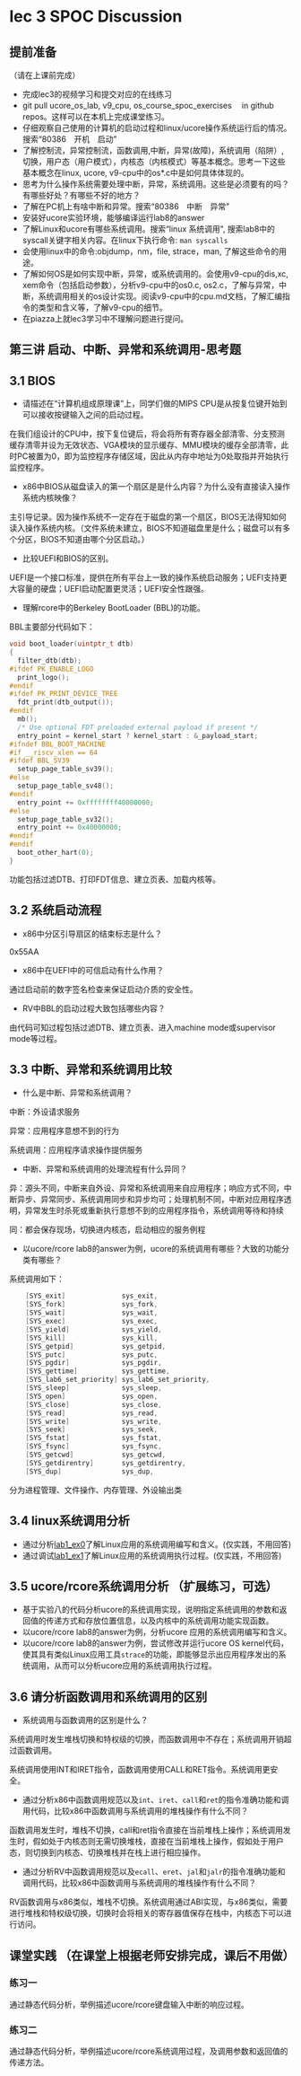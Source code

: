 # lec 3 SPOC Discussion

## **提前准备**
（请在上课前完成）


 - 完成lec3的视频学习和提交对应的在线练习
 - git pull ucore_os_lab, v9_cpu, os_course_spoc_exercises  　in github repos。这样可以在本机上完成课堂练习。
 - 仔细观察自己使用的计算机的启动过程和linux/ucore操作系统运行后的情况。搜索“80386　开机　启动”
 - 了解控制流，异常控制流，函数调用,中断，异常(故障)，系统调用（陷阱）,切换，用户态（用户模式），内核态（内核模式）等基本概念。思考一下这些基本概念在linux, ucore, v9-cpu中的os*.c中是如何具体体现的。
 - 思考为什么操作系统需要处理中断，异常，系统调用。这些是必须要有的吗？有哪些好处？有哪些不好的地方？
 - 了解在PC机上有啥中断和异常。搜索“80386　中断　异常”
 - 安装好ucore实验环境，能够编译运行lab8的answer
 - 了解Linux和ucore有哪些系统调用。搜索“linux 系统调用", 搜索lab8中的syscall关键字相关内容。在linux下执行命令: ```man syscalls```
 - 会使用linux中的命令:objdump，nm，file, strace，man, 了解这些命令的用途。
 - 了解如何OS是如何实现中断，异常，或系统调用的。会使用v9-cpu的dis,xc, xem命令（包括启动参数），分析v9-cpu中的os0.c, os2.c，了解与异常，中断，系统调用相关的os设计实现。阅读v9-cpu中的cpu.md文档，了解汇编指令的类型和含义等，了解v9-cpu的细节。
 - 在piazza上就lec3学习中不理解问题进行提问。

## 第三讲 启动、中断、异常和系统调用-思考题

## 3.1 BIOS
-  请描述在“计算机组成原理课”上，同学们做的MIPS CPU是从按复位键开始到可以接收按键输入之间的启动过程。


在我们组设计的CPU中，按下复位键后，将会将所有寄存器全部清零、分支预测缓存清零并设为无效状态、VGA模块的显示缓存、MMU模块的缓存全部清零，此时PC被置为0，即为监控程序存储区域，因此从内存中地址为0处取指并开始执行监控程序。


-  x86中BIOS从磁盘读入的第一个扇区是是什么内容？为什么没有直接读入操作系统内核映像？

主引导记录。因为操作系统不一定存在于磁盘的第一个扇区，BIOS无法得知如何读入操作系统内核。（文件系统未建立，BIOS不知道磁盘里是什么；磁盘可以有多个分区，BIOS不知道由哪个分区启动。）

-  比较UEFI和BIOS的区别。

UEFI是一个接口标准，提供在所有平台上一致的操作系统启动服务；UEFI支持更大容量的硬盘；UEFI启动配置更灵活；UEFI安全性跟强。

-  理解rcore中的Berkeley BootLoader (BBL)的功能。

BBL主要部分代码如下：

```c
void boot_loader(uintptr_t dtb)
{
  filter_dtb(dtb);
#ifdef PK_ENABLE_LOGO
  print_logo();
#endif
#ifdef PK_PRINT_DEVICE_TREE
  fdt_print(dtb_output());
#endif
  mb();
  /* Use optional FDT preloaded external payload if present */
  entry_point = kernel_start ? kernel_start : &_payload_start;
#ifndef BBL_BOOT_MACHINE
#if __riscv_xlen == 64
#ifdef BBL_SV39
  setup_page_table_sv39();
#else
  setup_page_table_sv48();
#endif
  entry_point += 0xffffffff40000000;
#else
  setup_page_table_sv32();
  entry_point += 0x40000000;
#endif
#endif
  boot_other_hart(0);
}
```

功能包括过滤DTB、打印FDT信息、建立页表、加载内核等。

## 3.2 系统启动流程

- x86中分区引导扇区的结束标志是什么？

0x55AA

- x86中在UEFI中的可信启动有什么作用？

通过启动前的数字签名检查来保证启动介质的安全性。

- RV中BBL的启动过程大致包括哪些内容？

由代码可知过程包括过滤DTB、建立页表、进入machine mode或supervisor mode等过程。

## 3.3 中断、异常和系统调用比较
- 什么是中断、异常和系统调用？

中断：外设请求服务

异常：应用程序意想不到的行为

系统调用：应用程序请求操作提供服务

- 中断、异常和系统调用的处理流程有什么异同？

异：源头不同，中断来自外设、异常和系统调用来自应用程序；响应方式不同，中断异步、异常同步、系统调用同步和异步均可；处理机制不同，中断对应用程序透明，异常发生时杀死或重新执行意想不到的应用程序指令，系统调用等待和持续

同：都会保存现场，切换进内核态，启动相应的服务例程

- 以ucore/rcore lab8的answer为例，ucore的系统调用有哪些？大致的功能分类有哪些？

系统调用如下：

```c
    [SYS_exit]              sys_exit,
    [SYS_fork]              sys_fork,
    [SYS_wait]              sys_wait,
    [SYS_exec]              sys_exec,
    [SYS_yield]             sys_yield,
    [SYS_kill]              sys_kill,
    [SYS_getpid]            sys_getpid,
    [SYS_putc]              sys_putc,
    [SYS_pgdir]             sys_pgdir,
    [SYS_gettime]           sys_gettime,
    [SYS_lab6_set_priority] sys_lab6_set_priority,
    [SYS_sleep]             sys_sleep,
    [SYS_open]              sys_open,
    [SYS_close]             sys_close,
    [SYS_read]              sys_read,
    [SYS_write]             sys_write,
    [SYS_seek]              sys_seek,
    [SYS_fstat]             sys_fstat,
    [SYS_fsync]             sys_fsync,
    [SYS_getcwd]            sys_getcwd,
    [SYS_getdirentry]       sys_getdirentry,
    [SYS_dup]               sys_dup,
```

分为进程管理、文件操作、内存管理、外设输出类

## 3.4 linux系统调用分析
- 通过分析[lab1_ex0](https://github.com/chyyuu/ucore_lab/blob/master/related_info/lab1/lab1-ex0.md)了解Linux应用的系统调用编写和含义。(仅实践，不用回答)
- 通过调试[lab1_ex1](https://github.com/chyyuu/ucore_lab/blob/master/related_info/lab1/lab1-ex1.md)了解Linux应用的系统调用执行过程。(仅实践，不用回答)


## 3.5 ucore/rcore系统调用分析 （扩展练习，可选）
-  基于实验八的代码分析ucore的系统调用实现，说明指定系统调用的参数和返回值的传递方式和存放位置信息，以及内核中的系统调用功能实现函数。
- 以ucore/rcore lab8的answer为例，分析ucore 应用的系统调用编写和含义。
- 以ucore/rcore lab8的answer为例，尝试修改并运行ucore OS kernel代码，使其具有类似Linux应用工具`strace`的功能，即能够显示出应用程序发出的系统调用，从而可以分析ucore应用的系统调用执行过程。


## 3.6 请分析函数调用和系统调用的区别
- 系统调用与函数调用的区别是什么？

系统调用时发生堆栈切换和特权级的切换，而函数调用中不存在；系统调用开销超过函数调用。

系统调用使用INT和IRET指令，函数调用使用CALL和RET指令。系统调用更安全。

- 通过分析x86中函数调用规范以及`int`、`iret`、`call`和`ret`的指令准确功能和调用代码，比较x86中函数调用与系统调用的堆栈操作有什么不同？

函数调用发生时，堆栈不切换，call和ret指令直接在当前堆栈上操作；系统调用发生时，假如处于内核态则无需切换堆栈，直接在当前堆栈上操作，假如处于用户态，则切换到内核态、切换堆栈并在栈上进行相应操作。

- 通过分析RV中函数调用规范以及`ecall`、`eret`、`jal`和`jalr`的指令准确功能和调用代码，比较x86中函数调用与系统调用的堆栈操作有什么不同？

RV函数调用与x86类似，堆栈不切换。系统调用通过ABI实现，与x86类似，需要进行堆栈和特权级切换，切换时会将相关的寄存器值保存在栈中，内核态下可以进行访问。


## 课堂实践 （在课堂上根据老师安排完成，课后不用做）
### 练习一
通过静态代码分析，举例描述ucore/rcore键盘输入中断的响应过程。

### 练习二
通过静态代码分析，举例描述ucore/rcore系统调用过程，及调用参数和返回值的传递方法。
